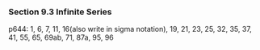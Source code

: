 ### Section 9.3 Infinite Series
p644: 1, 6, 7, 11, 16(also write in sigma notation), 19, 21, 23, 25, 32, 35, 37, 41, 55, 65, 69ab, 71, 87a, 95, 96
